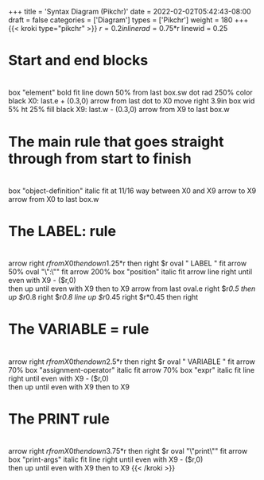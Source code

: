 +++
title = 'Syntax Diagram (Pikchr)'
date = 2022-02-02T05:42:43-08:00
draft = false
categories = ['Diagram']
types =  ['Pikchr']
weight = 180
+++
{{< kroki type="pikchr" >}}
$r = 0.2in
linerad = 0.75*$r
linewid = 0.25

# Start and end blocks
#
box "element" bold fit
line down 50% from last box.sw
dot rad 250% color black
X0: last.e + (0.3,0)
arrow from last dot to X0
move right 3.9in
box wid 5% ht 25% fill black
X9: last.w - (0.3,0)
arrow from X9 to last box.w


# The main rule that goes straight through from start to finish
#
box "object-definition" italic fit at 11/16 way between X0 and X9
arrow to X9
arrow from X0 to last box.w

# The LABEL: rule
#
arrow right $r from X0 then down 1.25*$r then right $r
oval " LABEL " fit
arrow 50%
oval "\":\"" fit
arrow 200%
box "position" italic fit
arrow
line right until even with X9 - ($r,0) \
  then up until even with X9 then to X9
arrow from last oval.e right $r*0.5 then up $r*0.8 right $r*0.8
line up $r*0.45 right $r*0.45 then right

# The VARIABLE = rule
#
arrow right $r from X0 then down 2.5*$r then right $r
oval " VARIABLE " fit
arrow 70%
box "assignment-operator" italic fit
arrow 70%
box "expr" italic fit
line right until even with X9 - ($r,0) \
  then up until even with X9 then to X9

# The PRINT rule
#
arrow right $r from X0 then down 3.75*$r then right $r
oval "\"print\"" fit
arrow
box "print-args" italic fit
line right until even with X9 - ($r,0) \
  then up until even with X9 then to X9
{{< /kroki >}}

